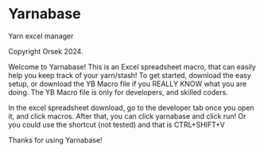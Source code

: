 # Yarnabase
Yarn excel manager 

Copyright Orsek 2024.

Welcome to Yarnabase!
This is an Excel spreadsheet macro, that can easily help you keep track of your yarn/stash!
To get started, download the easy setup, or download the YB Macro file if you REALLY KNOW what you are doing. The YB Macro file is only for developers, and skilled coders.

In the excel spreadsheet download, go to the developer tab once you open it, and click macros. After that, you can click yarnabase and click run!
Or you could use the shortcut (not tested) and that is CTRL+SHIFT+V

Thanks for using Yarnabase!
